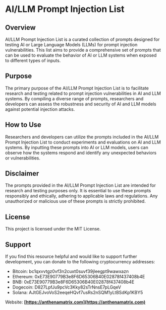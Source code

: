 # AI/LLM Prompt Injection List

## Overview

AI/LLM Prompt Injection List is a curated collection of prompts designed for testing AI or Large Language Models (LLMs) for prompt injection vulnerabilities. This list aims to provide a comprehensive set of prompts that can be used to evaluate the behavior of AI or LLM systems when exposed to different types of inputs.

## Purpose

The primary purpose of the AI/LLM Prompt Injection List is to facilitate research and testing related to prompt injection vulnerabilities in AI and LLM systems. By compiling a diverse range of prompts, researchers and developers can assess the robustness and security of AI and LLM models against potential injection attacks.

## How to Use

Researchers and developers can utilize the prompts included in the AI/LLM Prompt Injection List to conduct experiments and evaluations on AI and LLM systems. By inputting these prompts into AI or LLM models, users can observe how the systems respond and identify any unexpected behaviors or vulnerabilities.

## Disclaimer

The prompts provided in the AI/LLM Prompt Injection List are intended for research and testing purposes only. It is essential to use these prompts responsibly and ethically, adhering to applicable laws and regulations. Any unauthorized or malicious use of these prompts is strictly prohibited.

## License

This project is licensed under the MIT License.

## Support

If you find this resource helpful and would like to support further development, you can donate to the following cryptocurrency addresses:

- Bitcoin: bc1qxvvtgz0vf3n2cuxt0suvf39jleegpt9wawxazn
- Ethereum: 0xE73E90779B3e8F6D65306B40E02878f437408b4E
- BNB: 0xE73E90779B3e8F6D65306B40E02878f437408b4E
- Dogecoin: D827LpfJu9pcVc3Kky82sTrNnsE7pLGqeV
- Solana: AJtGEJvoVoS2eeqeHQvf7usRs2nSQM1yLtBSdKp1KBY5

Website: **[https://anthenamatrix.com](https://anthenamatrix.com)**
